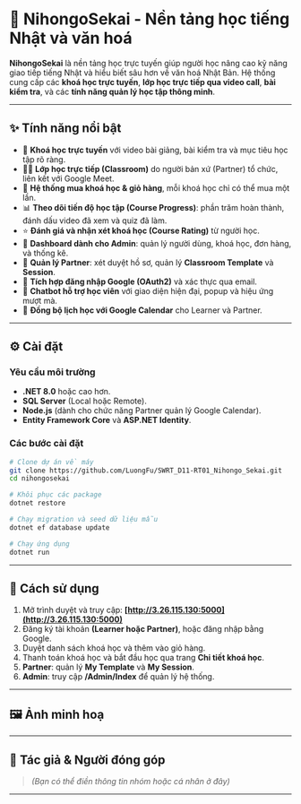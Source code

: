 

# 🌸 **NihongoSekai - Nền tảng học tiếng Nhật và văn hoá**

**NihongoSekai** là nền tảng học trực tuyến giúp người học nâng cao kỹ năng giao tiếp tiếng Nhật và hiểu biết sâu hơn về văn hoá Nhật Bản.
Hệ thống cung cấp các **khoá học trực tuyến**, **lớp học trực tiếp qua video call**, **bài kiểm tra**, và các **tính năng quản lý học tập thông minh**.

---

## ✨ **Tính năng nổi bật**

* 🎥 **Khoá học trực tuyến** với video bài giảng, bài kiểm tra và mục tiêu học tập rõ ràng.
* 🧑‍🏫 **Lớp học trực tiếp (Classroom)** do người bản xứ (Partner) tổ chức, liên kết với Google Meet.
* 🛒 **Hệ thống mua khoá học & giỏ hàng**, mỗi khoá học chỉ có thể mua một lần.
* 📊 **Theo dõi tiến độ học tập (Course Progress)**: phần trăm hoàn thành, đánh dấu video đã xem và quiz đã làm.
* ⭐ **Đánh giá và nhận xét khoá học (Course Rating)** từ người học.
* 📌 **Dashboard dành cho Admin**: quản lý người dùng, khoá học, đơn hàng, và thống kê.
* 🤝 **Quản lý Partner**: xét duyệt hồ sơ, quản lý **Classroom Template** và **Session**.
* 🔑 **Tích hợp đăng nhập Google (OAuth2)** và xác thực qua email.
* 💬 **Chatbot hỗ trợ học viên** với giao diện hiện đại, popup và hiệu ứng mượt mà.
* 📅 **Đồng bộ lịch học với Google Calendar** cho Learner và Partner.

---

## ⚙️ **Cài đặt**

### **Yêu cầu môi trường**

* **.NET 8.0** hoặc cao hơn.
* **SQL Server** (Local hoặc Remote).
* **Node.js** (dành cho chức năng Partner quản lý Google Calendar).
* **Entity Framework Core** và **ASP.NET Identity**.

### **Các bước cài đặt**

```bash
# Clone dự án về máy
git clone https://github.com/LuongFu/SWRT_D11-RT01_Nihongo_Sekai.git
cd nihongosekai

# Khôi phục các package
dotnet restore

# Chạy migration và seed dữ liệu mẫu
dotnet ef database update

# Chạy ứng dụng
dotnet run
```

---

## 🚀 **Cách sử dụng**

1. Mở trình duyệt và truy cập: **[http://3.26.115.130:5000](http://3.26.115.130:5000)**
2. Đăng ký tài khoản **(Learner hoặc Partner)**, hoặc đăng nhập bằng Google.
3. Duyệt danh sách khoá học và thêm vào giỏ hàng.
4. Thanh toán khoá học và bắt đầu học qua trang **Chi tiết khoá học**.
5. **Partner**: quản lý **My Template** và **My Session**.
6. **Admin**: truy cập **/Admin/Index** để quản lý hệ thống.

---

## 🖼️ **Ảnh minh hoạ**



---

## 👥 **Tác giả & Người đóng góp**

> *(Bạn có thể điền thông tin nhóm hoặc cá nhân ở đây)*

---

